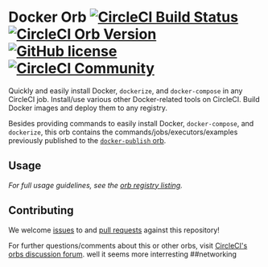 # Docker Orb [![CircleCI Build Status](https://circleci.com/gh/CircleCI-Public/docker-orb.svg?style=shield "CircleCI Build Status")](https://circleci.com/gh/CircleCI-Public/docker-orb) [![CircleCI Orb Version](https://img.shields.io/badge/endpoint.svg?url=https://badges.circleci.io/orb/circleci/docker)](https://circleci.com/orbs/registry/orb/circleci/docker) [![GitHub license](https://img.shields.io/badge/license-MIT-blue.svg)](https://raw.githubusercontent.com/CircleCI-Public/docker-orb/master/LICENSE) [![CircleCI Community](https://img.shields.io/badge/community-CircleCI%20Discuss-343434.svg)](https://discuss.circleci.com/c/ecosystem/orbs)

Quickly and easily install Docker, `dockerize`, and `docker-compose` in any CircleCI job. Install/use various other Docker-related tools on CircleCI. Build Docker images and deploy them to any registry.

Besides providing commands to easily install Docker, `docker-compose`, and `dockerize`, this orb contains the commands/jobs/executors/examples previously published to the [`docker-publish` orb](https://circleci.com/orbs/registry/orb/circleci/docker-publish).

## Usage

_For full usage guidelines, see the [orb registry listing](http://circleci.com/orbs/registry/orb/circleci/docker)._

## Contributing

We welcome [issues](https://github.com/CircleCI-Public/docker-orb/issues) to and [pull requests](https://github.com/CircleCI-Public/docker-orb/pulls) against this repository!

For further questions/comments about this or other orbs, visit [CircleCI's orbs discussion forum](https://discuss.circleci.com/c/orbs).
well it seems more interresting
##networking
